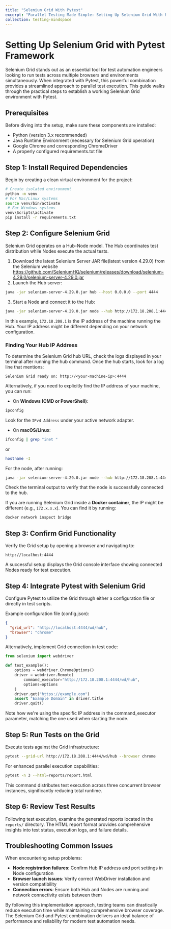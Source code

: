 ```yaml
---
title: "Selenium Grid With Pytest"
excerpt: "Parallel Testing Made Simple: Setting Up Selenium Grid With Pytest Framework"
collection: testing-mindspace
---
```



# Setting Up Selenium Grid with Pytest Framework

Selenium Grid stands out as an essential tool for test automation engineers looking to run tests across multiple browsers and environments simultaneously. When integrated with Pytest, this powerful combination provides a streamlined approach to parallel test execution. This guide walks through the practical steps to establish a working Selenium Grid environment with Pytest.

## Prerequisites

Before diving into the setup, make sure these components are installed:
* Python (version 3.x recommended)
* Java Runtime Environment (necessary for Selenium Grid operation)
* Google Chrome and corresponding ChromeDriver
* A properly configured requirements.txt file

## Step 1: Install Required Dependencies

Begin by creating a clean virtual environment for the project:

```sh
# Create isolated environment
python -m venv
# For Mac/Linux systems   
source venv/bin/activate
 # For Windows systems  
venv\Scripts\activate 
pip install -r requirements.txt
```

## Step 2: Configure Selenium Grid

Selenium Grid operates on a Hub-Node model. The Hub coordinates test distribution while Nodes execute the actual tests.

1. Download the latest Selenium Server JAR file(latest version 4.29.0) from the Selenium website 
https://github.com/SeleniumHQ/selenium/releases/download/selenium-4.29.0/selenium-server-4.29.0.jar
2. Launch the Hub server:

```sh
java -jar selenium-server-4.29.0.jar hub --host 0.0.0.0 --port 4444
```

3. Start a Node and connect it to the Hub:

```sh
java -jar selenium-server-4.29.0.jar node --hub http://172.18.208.1:4444
```

In this example, `172.18.208.1` is the IP address of the machine running the Hub. Your IP address might be different depending on your network configuration.

### Finding Your Hub IP Address

To determine the Selenium Grid hub URL, check the logs displayed in your terminal after running the hub command. Once the hub starts, look for a log line that mentions:

```
Selenium Grid ready on: http://<your-machine-ip>:4444
```

Alternatively, if you need to explicitly find the IP address of your machine, you can run:

* On **Windows (CMD or PowerShell)**:
```sh
ipconfig
```
Look for the `IPv4 Address` under your active network adapter.

* On **macOS/Linux**:
```sh
ifconfig | grep "inet "
```
or
```sh
hostname -I
```

For the node, after running:
```sh
java -jar selenium-server-4.29.0.jar node --hub http://172.18.208.1:4444
```
Check the terminal output to verify that the node is successfully connected to the hub.

If you are running Selenium Grid inside a **Docker container**, the IP might be different (e.g., `172.x.x.x`). You can find it by running:
```sh
docker network inspect bridge
```

## Step 3: Confirm Grid Functionality

Verify the Grid setup by opening a browser and navigating to:

```
http://localhost:4444
```

A successful setup displays the Grid console interface showing connected Nodes ready for test execution.

## Step 4: Integrate Pytest with Selenium Grid

Configure Pytest to utilize the Grid through either a configuration file or directly in test scripts.

Example configuration file (config.json):

```json
{
  "grid_url": "http://localhost:4444/wd/hub",
  "browser": "chrome"
}
```

Alternatively, implement Grid connection in test code:

```python
from selenium import webdriver

def test_example():
    options = webdriver.ChromeOptions()
    driver = webdriver.Remote(
        command_executor="http://172.18.208.1:4444/wd/hub",
        options=options
    )
    driver.get("https://example.com")
    assert "Example Domain" in driver.title
    driver.quit()
```

Note how we're using the specific IP address in the command_executor parameter, matching the one used when starting the node.

## Step 5: Run Tests on the Grid

Execute tests against the Grid infrastructure:

```sh
pytest --grid-url http://172.18.208.1:4444/wd/hub --browser chrome
```

For enhanced parallel execution capabilities:

```sh
pytest -n 3 --html=reports/report.html
```

This command distributes test execution across three concurrent browser instances, significantly reducing total runtime.

## Step 6: Review Test Results

Following test execution, examine the generated reports located in the `reports/` directory. The HTML report format provides comprehensive insights into test status, execution logs, and failure details.

## Troubleshooting Common Issues

When encountering setup problems:
* **Node registration failures**: Confirm Hub IP address and port settings in Node configuration
* **Browser launch issues**: Verify correct WebDriver installation and version compatibility
* **Connection errors**: Ensure both Hub and Nodes are running and network connectivity exists between them

By following this implementation approach, testing teams can drastically reduce execution time while maintaining comprehensive browser coverage. The Selenium Grid and Pytest combination delivers an ideal balance of performance and reliability for modern test automation needs.